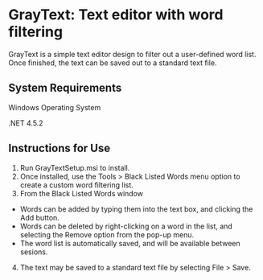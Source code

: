 # GrayText: Text editor with word filtering

GrayText is a simple text editor design to filter out a user-defined word list.  Once finished, the text can be saved out to a standard text file.

## System Requirements

Windows Operating System

.NET 4.5.2

## Instructions for Use

1. Run GrayTextSetup.msi to install.
2. Once installed, use the Tools > Black Listed Words menu option to create a custom word filtering list.
3. From the Black Listed Words window
  - Words can be added by typing them into the text box, and clicking the Add button.
  - Words can be deleted by right-clicking on a word in the list, and selecting the Remove option from the pop-up menu.
  - The word list is automatically saved, and will be available between sesions.
4. The text may be saved to a standard text file by selecting File > Save.
